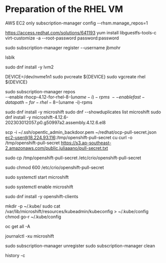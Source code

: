 # Preparation of the RHEL VM

AWS EC2 only
subscription-manager config --rhsm.manage_repos=1


https://access.redhat.com/solutions/641193
yum install libguestfs-tools-c
virt-customize -a <qcow2 image file name> --root-password password:password


sudo subscription-manager register --username jbmohr



lsblk

sudo dnf install -y lvm2

DEVICE=/dev/nvme1n1
sudo pvcreate      ${DEVICE}
sudo vgcreate rhel ${DEVICE}


sudo subscription-manager repos \
--enable rhocp-4.12-for-rhel-8-$(uname -i)-rpms \
--enable fast-datapath-for-rhel-8-$(uname -i)-rpms

sudo dnf install -y microshift
sudo dnf --showduplicates list microshift
sudo dnf install -y microshift-4.12.6-202303012057.p0.g50997a2.assembly.4.12.6.el8

scp -i ~/.ssh/opentlc_admin_backdoor.pem ~/redhat/ocp-pull-secret.json ec2-user@18.224.93.116:/tmp/openshift-pull-secret
cu
curl -o /tmp/openshift-pull-secret https://s3.ap-southeast-2.amazonaws.com/public.juliaaano/pull-secret.txt

sudo cp /tmp/openshift-pull-secret /etc/crio/openshift-pull-secret

sudo chmod 600 /etc/crio/openshift-pull-secret


sudo systemctl start microshift

sudo systemctl enable microshift


sudo dnf install -y openshift-clients

mkdir -p ~/.kube/
sudo cat /var/lib/microshift/resources/kubeadmin/kubeconfig > ~/.kube/config
chmod go-r ~/.kube/config

oc get all -A


journalctl -xu microshift


sudo subscription-manager unregister
sudo subscription-manager clean

history -c
